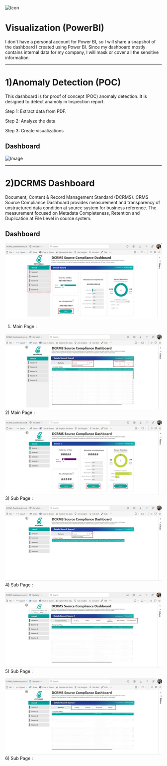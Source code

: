 ![Icon](https://github.com/Fauzanpaimen/Visualization-PowerBI-/blob/main/Image/icon.jpg)

# Visualization (PowerBI)



I don't have a personal account for Power BI, so I will share a snapshot of the dashboard I created using Power BI. Since my dashboard mostly contains internal data for my company, I will mask or cover all the sensitive information.


-----------------------------------------------------------------------------------------------------------------------------------------------------------------------------


# 1)Anomaly Detection (POC)

This dashboard is for proof of concept (POC) anomaly detection. It is designed to detect anamoly in Inspection report.

Step 1: Extract data from PDF.

Step 2: Analyze the data.

Step 3: Create visualizations

## Dashboard

![Image](https://github.com/Fauzanpaimen/Visualization-PowerBI-/blob/main/Image/Anomaly.jpg)


-----------------------------------------------------------------------------------------------------------------------------------------------------------------------------


# 2)DCRMS Dashboard

Document, Content & Record Management Standard (DCRMS). CRMS Source Compliance Dashboard provides measurement and transparency of unstructured data condition at source system for business reference. The measurement focused on Metadata Completeness, Retention and Duplication at File Level in source system.

## Dashboard

![Image](https://github.com/Fauzanpaimen/Visualization-PowerBI/blob/main/Image/DCRMS01.jpg)
1) Main Page : 

![Image](https://github.com/Fauzanpaimen/Visualization-PowerBI/blob/main/Image/DCRMS02.jpg)
2) Main Page : 

![Image](https://github.com/Fauzanpaimen/Visualization-PowerBI/blob/main/Image/DCRMS03.jpg)
3) Sub Page :

![Image](https://github.com/Fauzanpaimen/Visualization-PowerBI/blob/main/Image/DCRMS04.jpg)
4) Sub Page :

![Image](https://github.com/Fauzanpaimen/Visualization-PowerBI/blob/main/Image/DCRMS05.jpg)
5) Sub Page :

![Image](https://github.com/Fauzanpaimen/Visualization-PowerBI/blob/main/Image/DCRMS06.jpg)
6) Sub Page :




